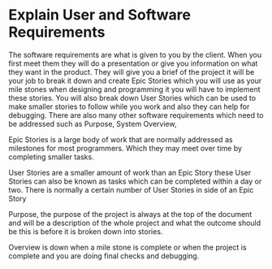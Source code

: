 # Explain User and Software Requirements


The software requirements are what is given to you by the client. When you first meet them they will do a presentation or give you information on what they want in the product. They will give you a brief of the project it will be your job to break it down and create Epic Stories which you will use as your mile stones when designing and programming it you will have to implement these stories. You will also break down User Stories which can be used to make smaller stories to follow while you work and also they can help for debugging. There are also many other software requirements which need to be addressed such as Purpose, System Overview,

Epic Stories is a large body of work that are normally addressed as milestones for most programmers. Which they may meet over time by completing smaller tasks.

User Stories are a smaller amount of work than an Epic Story these User Stories can also be known as tasks which can be completed within a day or two. There is normally a certain number of User Stories in side of an Epic Story

Purpose, the purpose of the project is always at the top of the document and will be a description of the whole project and what the outcome should be this is before it is broken down into stories.

Overview is down when a mile stone is complete or when the project is complete and you are doing final checks and debugging.


